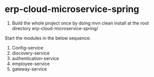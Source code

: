# erp-cloud-microservice-spring

1. Build the whole project once by doing mvn clean install at the root directory erp-cloud-microservice-spring/

Start the modules in the below sequence:
1. Config-service
2. discovery-service
3. authentication-service
4. employee-service
5. gateway-service

